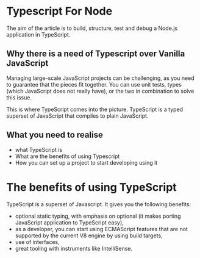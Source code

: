 # Typescript For Node
The aim of the article is to build, structure, test and debug a Node.js application in TypeScript.

## Why there is a need of Typescript over Vanilla JavaScript
Managing large-scale JavaScript projects can be challenging, as you need to guarantee that the pieces fit together. You can use unit tests, types (which JavaScript does not really have), or the two in combination to solve this issue.

This is where TypeScript comes into the picture. TypeScript is a typed superset of JavaScript that compiles to plain JavaScript.
## What you need to realise
* what TypeScript is
* What are the benefits of using Typescript
* How you can set up a project to start developing using it
# The benefits of using TypeScript
TypeScript is a superset of Javascript. It gives you the following benefits:

* optional static typing, with emphasis on optional (it makes porting JavaScript application to TypeScript easy),
* as a developer, you can start using ECMAScript features that are not supported by the current V8 engine by using build targets,
* use of interfaces,
* great tooling with instruments like IntelliSense.
